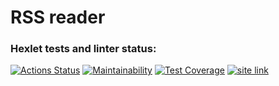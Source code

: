 # RSS reader

### Hexlet tests and linter status:
[![Actions Status](https://github.com/springmelody/frontend-project-lvl3/workflows/hexlet-check/badge.svg)](https://github.com/springmelody/frontend-project-lvl3/actions)
[![Maintainability](https://api.codeclimate.com/v1/badges/b83d7d9f3f3cf71fa05f/maintainability)](https://codeclimate.com/github/springmelody/frontend-project-lvl3/maintainability)
[![Test Coverage](https://api.codeclimate.com/v1/badges/b83d7d9f3f3cf71fa05f/test_coverage)](https://codeclimate.com/github/springmelody/frontend-project-lvl3/test_coverage)
[![site link](https://vercel.com/button)](https://frontend-project-lvl3-two-sage.vercel.app/)
